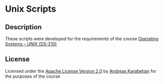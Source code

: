 # Unix Scripts

## Description
These scripts were developed for the requirements of the course [Operating Systems – UNIX (DS-210)](https://www.ds.unipi.gr/en/courses/operating-systems-unix/)

## License
Licensed under the [Apache License Version 2.0](LICENSE) by [Andreas Karabetian](https://github.com/adreaskar) for the purposes of the course
